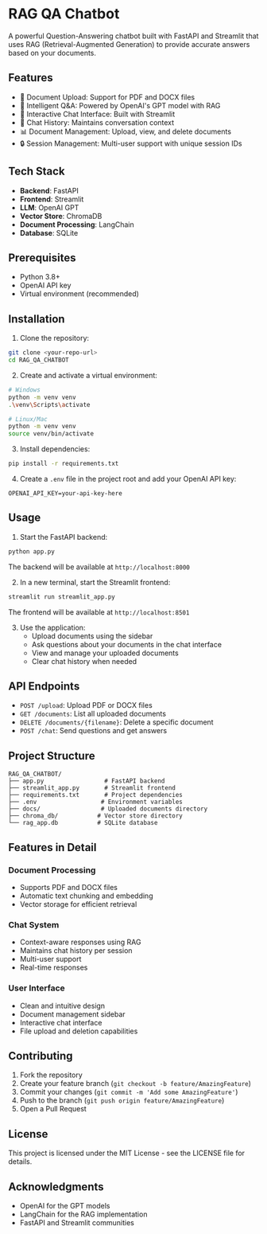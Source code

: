 # RAG QA Chatbot

A powerful Question-Answering chatbot built with FastAPI and Streamlit that uses RAG (Retrieval-Augmented Generation) to provide accurate answers based on your documents.

## Features

- 📄 Document Upload: Support for PDF and DOCX files
- 🤖 Intelligent Q&A: Powered by OpenAI's GPT model with RAG
- 💬 Interactive Chat Interface: Built with Streamlit
- 🔄 Chat History: Maintains conversation context
- 📊 Document Management: Upload, view, and delete documents
- 🔒 Session Management: Multi-user support with unique session IDs

## Tech Stack

- **Backend**: FastAPI
- **Frontend**: Streamlit
- **LLM**: OpenAI GPT
- **Vector Store**: ChromaDB
- **Document Processing**: LangChain
- **Database**: SQLite

## Prerequisites

- Python 3.8+
- OpenAI API key
- Virtual environment (recommended)

## Installation

1. Clone the repository:
```bash
git clone <your-repo-url>
cd RAG_QA_CHATBOT
```

2. Create and activate a virtual environment:
```bash
# Windows
python -m venv venv
.\venv\Scripts\activate

# Linux/Mac
python -m venv venv
source venv/bin/activate
```

3. Install dependencies:
```bash
pip install -r requirements.txt
```

4. Create a `.env` file in the project root and add your OpenAI API key:
```
OPENAI_API_KEY=your-api-key-here
```

## Usage

1. Start the FastAPI backend:
```bash
python app.py
```
The backend will be available at `http://localhost:8000`

2. In a new terminal, start the Streamlit frontend:
```bash
streamlit run streamlit_app.py
```
The frontend will be available at `http://localhost:8501`

3. Use the application:
   - Upload documents using the sidebar
   - Ask questions about your documents in the chat interface
   - View and manage your uploaded documents
   - Clear chat history when needed

## API Endpoints

- `POST /upload`: Upload PDF or DOCX files
- `GET /documents`: List all uploaded documents
- `DELETE /documents/{filename}`: Delete a specific document
- `POST /chat`: Send questions and get answers

## Project Structure

```
RAG_QA_CHATBOT/
├── app.py                 # FastAPI backend
├── streamlit_app.py       # Streamlit frontend
├── requirements.txt       # Project dependencies
├── .env                  # Environment variables
├── docs/                 # Uploaded documents directory
├── chroma_db/           # Vector store directory
└── rag_app.db           # SQLite database
```

## Features in Detail

### Document Processing
- Supports PDF and DOCX files
- Automatic text chunking and embedding
- Vector storage for efficient retrieval

### Chat System
- Context-aware responses using RAG
- Maintains chat history per session
- Multi-user support
- Real-time responses

### User Interface
- Clean and intuitive design
- Document management sidebar
- Interactive chat interface
- File upload and deletion capabilities

## Contributing

1. Fork the repository
2. Create your feature branch (`git checkout -b feature/AmazingFeature`)
3. Commit your changes (`git commit -m 'Add some AmazingFeature'`)
4. Push to the branch (`git push origin feature/AmazingFeature`)
5. Open a Pull Request

## License

This project is licensed under the MIT License - see the LICENSE file for details.

## Acknowledgments

- OpenAI for the GPT models
- LangChain for the RAG implementation
- FastAPI and Streamlit communities 